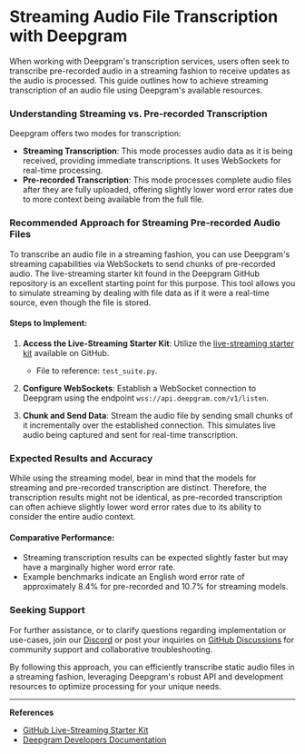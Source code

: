 # Streaming Audio File Transcription with Deepgram

When working with Deepgram's transcription services, users often seek to transcribe pre-recorded audio in a streaming fashion to receive updates as the audio is processed. This guide outlines how to achieve streaming transcription of an audio file using Deepgram's available resources.

### Understanding Streaming vs. Pre-recorded Transcription
Deepgram offers two modes for transcription:
- **Streaming Transcription**: This mode processes audio data as it is being received, providing immediate transcriptions. It uses WebSockets for real-time processing.
- **Pre-recorded Transcription**: This mode processes complete audio files after they are fully uploaded, offering slightly lower word error rates due to more context being available from the full file.

### Recommended Approach for Streaming Pre-recorded Audio Files
To transcribe an audio file in a streaming fashion, you can use Deepgram's streaming capabilities via WebSockets to send chunks of pre-recorded audio. The live-streaming starter kit found in the Deepgram GitHub repository is an excellent starting point for this purpose. This tool allows you to simulate streaming by dealing with file data as if it were a real-time source, even though the file is stored.

#### Steps to Implement:
1. **Access the Live-Streaming Starter Kit**: Utilize the [live-streaming starter kit](https://github.com/deepgram/live-streaming-starter-kit) available on GitHub.
   - File to reference: `test_suite.py`.

2. **Configure WebSockets**: Establish a WebSocket connection to Deepgram using the endpoint `wss://api.deepgram.com/v1/listen`.

3. **Chunk and Send Data**: Stream the audio file by sending small chunks of it incrementally over the established connection. This simulates live audio being captured and sent for real-time transcription.

### Expected Results and Accuracy
While using the streaming model, bear in mind that the models for streaming and pre-recorded transcription are distinct. Therefore, the transcription results might not be identical, as pre-recorded transcription can often achieve slightly lower word error rates due to its ability to consider the entire audio context.

#### Comparative Performance:
- Streaming transcription results can be expected slightly faster but may have a marginally higher word error rate.
- Example benchmarks indicate an English word error rate of approximately 8.4% for pre-recorded and 10.7% for streaming models.

### Seeking Support
For further assistance, or to clarify questions regarding implementation or use-cases, join our [Discord](https://discord.gg/deepgram) or post your inquiries on [GitHub Discussions](https://github.com/orgs/deepgram/discussions) for community support and collaborative troubleshooting.

By following this approach, you can efficiently transcribe static audio files in a streaming fashion, leveraging Deepgram's robust API and development resources to optimize processing for your unique needs. 

---

**References**
- [GitHub Live-Streaming Starter Kit](https://github.com/deepgram/live-streaming-starter-kit)
- [Deepgram Developers Documentation](https://developers.deepgram.com/docs/getting-started-with-live-streaming-audio)